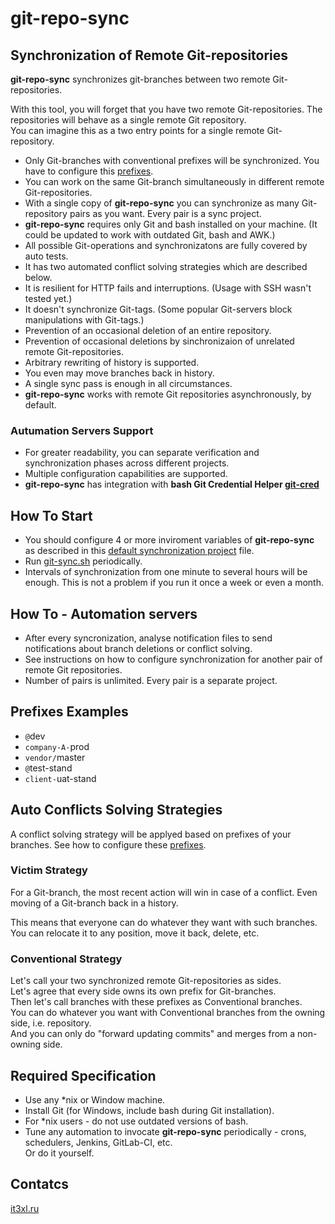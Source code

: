 # git-repo-sync

## Synchronization of Remote Git-repositories

**git-repo-sync** synchronizes git-branches between two remote Git-repositories.

With this tool, you will forget that you have two remote Git-repositories. The repositories will behave as a single remote Git repository.  
You can imagine this as a two entry points for a single remote Git-repository.

* Only Git-branches with conventional prefixes will be synchronized. You have to configure this [prefixes](https://github.com/it3xl/git-repo-sync/blob/master/repo_settings/default_sync_project.sh).
* You can work on the same Git-branch simultaneously in different remote Git-repositories.
* With a single copy of **git-repo-sync** you can synchronize as many Git-repository pairs as you want. Every pair is a sync project.
* **git-repo-sync** requires only Git and bash installed on your machine. (It could be updated to work with outdated Git, bash and AWK.)
* All possible Git-operations and synchronizatons are fully covered by auto tests.
* It has two automated conflict solving strategies which are described below.
* It is resilient for HTTP fails and interruptions. (Usage with SSH wasn't tested yet.)
* It doesn't synchronize Git-tags. (Some popular Git-servers block manipulations with Git-tags.)
* Prevention of an occasional deletion of an entire repository.
* Prevention of occasional deletions by sinchronizaion of unrelated remote Git-repositories.
* Arbitrary rewriting of history is supported.
* You even may move branches back in history.
* A single sync pass is enough in all circumstances.
* **git-repo-sync** works with remote Git repositories asynchronously, by default.

### Autumation Servers Support
* For greater readability, you can separate verification and synchronization phases across different projects.
* Multiple configuration capabilities are supported.
* **git-repo-sync** has integration with **bash Git Credential Helper [git-cred](https://github.com/it3xl/bash-git-credential-helper)**

## How To Start

* You should configure 4 or more inviroment variables of **git-repo-sync** as described in this [default synchronization project](https://github.com/it3xl/git-repo-sync/blob/master/repo_settings/default_sync_project.sh) file.
* Run [git-sync.sh](https://github.com/it3xl/git-repo-sync/blob/master/git-sync.sh) periodically.
* Intervals of synchronization from one minute to several hours will be enough. This is not a problem if you run it once a week or even a month.

## How To - Automation servers
* After every syncronization, analyse notification files to send notifications about branch deletions or conflict solving.
* See instructions on how to configure synchronization for another pair of remote Git repositories.
* Number of pairs is unlimited. Every pair is a separate project.

## Prefixes Examples

* `@`dev
* `company-A-`prod
* `vendor/`master
* `@`test-stand
* `client-`uat-stand

## Auto Conflicts Solving Strategies

A conflict solving strategy will be applyed based on prefixes of your branches. See how to configure these [prefixes](https://github.com/it3xl/git-repo-sync/blob/master/repo_settings/default_sync_project.sh).

### Victim Strategy

For a Git-branch, the most recent action will win in case of a conflict. Even moving of a Git-branch back in a history.  

This means that everyone can do whatever they want with such branches.  
You can relocate it to any position, move it back, delete, etc.

### Conventional Strategy

Let's call your two synchronized remote Git-repositories as sides.  
Let's agree that every side owns its own prefix for Git-branches.  
Then let's call branches with these prefixes as Conventional branches.  
You can do whatever you want with Conventional branches from the owning side, i.e. repository.  
And you can only do "forward updating commits" and merges from a non-owning side.

## Required Specification

* Use any \*nix or Window machine.
* Install Git (for Windows, include bash during Git installation).
* For \*nix users - do not use outdated versions of bash.
* Tune any automation to invocate **git-repo-sync** periodically - crons, schedulers, Jenkins, GitLab-CI, etc.  
Or do it yourself.

## Contatcs

[it3xl.ru](http://it3xl.ru)
